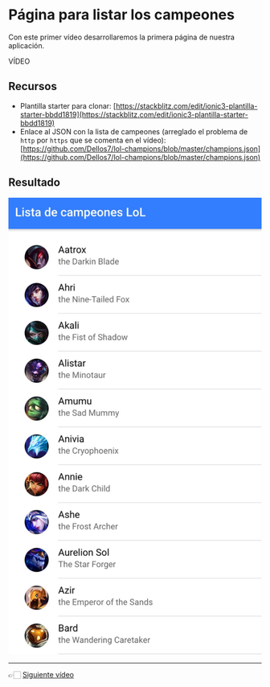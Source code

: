 # Página para listar los campeones

Con este primer vídeo desarrollaremos la primera página de nuestra aplicación.

VÍDEO

## Recursos

* Plantilla starter para clonar: [https://stackblitz.com/edit/ionic3-plantilla-starter-bbdd1819](https://stackblitz.com/edit/ionic3-plantilla-starter-bbdd1819)
* Enlace al JSON con la lista de campeones (arreglado el problema de `http` por `https` que se comenta en el vídeo): [https://github.com/Dellos7/lol-champions/blob/master/champions.json](https://github.com/Dellos7/lol-champions/blob/master/champions.json)

## Resultado

![](./pagina_lista_campeones.jpg)

---

👉🏻 [Siguiente vídeo](./practica-app-lol-2.md)